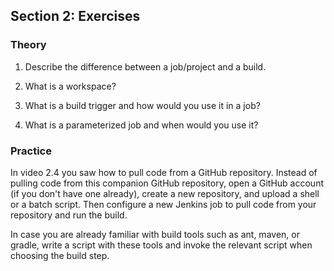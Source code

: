 ## Section 2: Exercises


### Theory

1. Describe the difference between a job/project and a build. 

2. What is a workspace?

3. What is a build trigger and how would you use it in a job?

4. What is a parameterized job and when would you use it?

### Practice

In video 2.4 you saw how to pull code from a GitHub repository. Instead of pulling code from this companion GitHub repository, open a GitHub account (if you don't have one already), create a new repository, and upload a shell or a batch script. Then configure a new Jenkins job to pull code from your repository and run the build. 

In case you are already familiar with build tools such as ant, maven, or gradle, write a script with these tools and invoke the relevant script when choosing the build step. 
